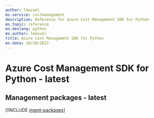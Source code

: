 ```yaml
---
author: lmazuel
ms.service: costmanagement
description: Reference for Azure Cost Management SDK for Python
ms.topic: reference
ms.devlang: python
ms.author: lmazuel
title: Azure Cost Management SDK for Python
ms.data: 10/10/2022
---
```

# Azure Cost Management SDK for Python - latest

## Management packages - latest
[!INCLUDE [mgmt-packages](cost-management-mgmt-index.md)]